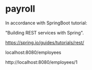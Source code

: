 # payroll

In accordance with SpringBoot tutorial: 

"Building REST services with Spring".

https://spring.io/guides/tutorials/rest/

localhost:8080/employees

http://localhost:8080/employees/1
